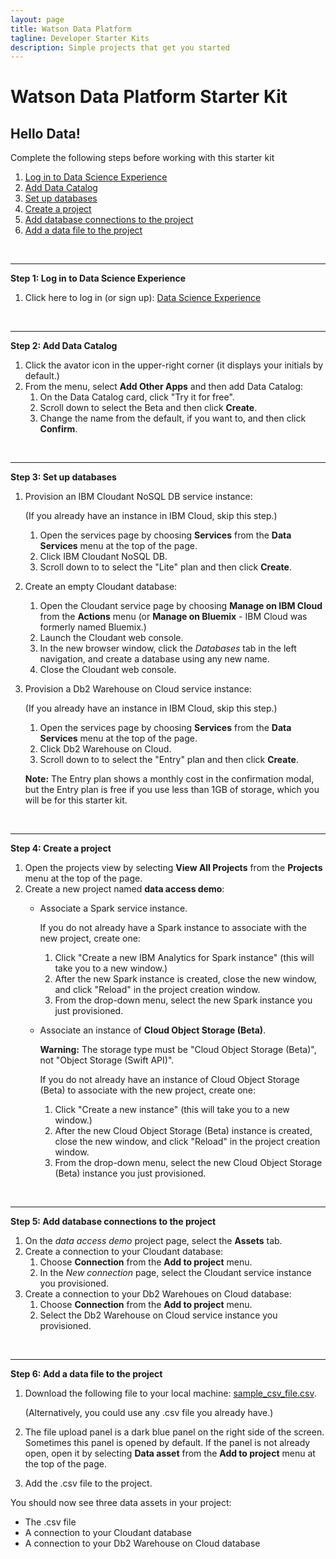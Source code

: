 ```yaml
---
layout: page
title: Watson Data Platform
tagline: Developer Starter Kits
description: Simple projects that get you started
---
```

# Watson Data Platform Starter Kit
## Hello Data!

Complete the following steps before working with this starter kit

1. <a href="#stepone">Log in to Data Science Experience</a>
2. <a href="#steptwo">Add Data Catalog</a>
3. <a href="#stepthree">Set up databases</a>
4. <a href="#stepfour">Create a project</a>
5. <a href="#stepfive">Add database connections to the project</a>
6. <a href="#stepsix">Add a data file to the project</a>
<p>&nbsp;</p>

<a name="stepone"></a>
***

**Step 1: Log in to Data Science Experience**

1. Click here to log in (or sign up): [Data Science Experience](http://datascience.ibm.com/analytics)
<p>&nbsp;</p>
<a name="steptwo"></a>

***

**Step 2: Add Data Catalog**
1. Click the avator icon in the upper-right corner (it displays your initials by default.)
2. From the menu, select **Add Other Apps** and then add Data Catalog:
    1. On the Data Catalog card, click "Try it for free".
    2. Scroll down to select the Beta and then click **Create**.
    3. Change the name from the default, if you want to, and then click **Confirm**.
<p>&nbsp;</p>
<a name="stepthree"></a>

***

**Step 3: Set up databases**

1. Provision an IBM Cloudant NoSQL DB service instance:

    (If you already have an instance in IBM Cloud, skip this step.)
    1. Open the services page by choosing **Services** from the **Data Services** menu at the top of the page.
    2. Click IBM Cloudant NoSQL DB.
    3. Scroll down to to select the "Lite" plan and then click **Create**.

2. Create an empty Cloudant database:

    1. Open the Cloudant service page by choosing **Manage on IBM Cloud** from the **Actions** menu (or **Manage on Bluemix** - IBM Cloud was formerly named Bluemix.)
    2. Launch the Cloudant web console.
    3. In the new browser window, click the *Databases* tab in the left navigation, and create a database using any new name.
    4. Close the Cloudant web console.

3. Provision a Db2 Warehouse on Cloud service instance:

    (If you already have an instance in IBM Cloud, skip this step.)
    
    1. Open the services page by choosing **Services** from the **Data Services** menu at the top of the page.
    2. Click Db2 Warehouse on Cloud.
    3. Scroll down to to select the "Entry" plan and then click **Create**.

    **Note:** The Entry plan shows a monthly cost in the confirmation modal, but the Entry plan is free if you use less than 1GB of storage, which you will be for this starter kit.
<p>&nbsp;</p>
<a name="stepfour"></a>

***

**Step 4: Create a project**

1. Open the projects view by selecting **View All Projects** from the **Projects** menu at the top of the page.
2. Create a new project named **data access demo**:
    - Associate a Spark service instance.
    
        If you do not already have a Spark instance to associate with the new project, create one:
        1. Click "Create a new IBM Analytics for Spark instance" (this will take you to a new window.)
        2. After the new Spark instance is created, close the new window, and click "Reload" in the project creation window.
        3. From the drop-down menu, select the new Spark instance you just provisioned.

    - Associate an instance of **Cloud Object Storage (Beta)**.
    
        **Warning:** The storage type must be "Cloud Object Storage (Beta)", not "Object Storage (Swift API)".
        
        If you do not already have an instance of Cloud Object Storage (Beta) to associate with the new project, create one:
        1. Click "Create a new instance" (this will take you to a new window.)
        2. After the new Cloud Object Storage (Beta) instance is created, close the new window, and click "Reload" in the project creation window.
        3. From the drop-down menu, select the new Cloud Object Storage (Beta) instance you just provisioned.
<p>&nbsp;</p>
<a name="stepfive"></a>

***

**Step 5: Add database connections to the project**

1. On the *data access demo* project page, select the **Assets** tab.
2. Create a connection to your Cloudant database:
    1. Choose **Connection** from the **Add to project** menu.
    2. In the *New connection* page, select the Cloudant service instance you provisioned.
3. Create a connection to your Db2 Warehoues on Cloud database:
    1. Choose **Connection** from the **Add to project** menu.
    2. Select the Db2 Warehouse on Cloud service instance you provisioned.
<p>&nbsp;</p>
<a name="stepsix"></a>

***

**Step 6: Add a data file to the project**

1. Download the following file to your local machine: <a href='https://raw.githubusercontent.com/ibm-watson-data-lab/wdp-skit-cookbook/master/SETUP/sample_csv_file.csv' download>sample\_csv\_file.csv</a>.

    (Alternatively, you could use any .csv file you already have.)

2. The file upload panel is a dark blue panel on the right side of the screen.  Sometimes this panel is opened by default.  If the panel is not already open, open it by selecting **Data asset** from the **Add to project** menu at the top of the page.
3. Add the .csv file to the project.

You should now see three data assets in your project:
- The .csv file
- A connection to your Cloudant database
- A connection to your Db2 Warehouse on Cloud database
